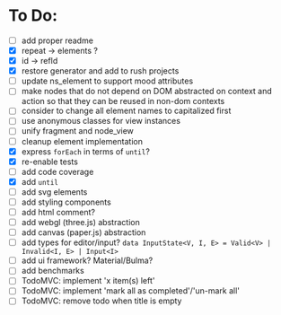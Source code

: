 

# To Do:

- [ ] add proper readme
- [x] repeat -> elements ?
- [x] id -> refId
- [x] restore generator and add to rush projects
- [ ] update ns_element to support mood attributes
- [ ] make nodes that do not depend on DOM abstracted on context and action so that they can be reused in non-dom contexts
- [ ] consider to change all element names to capitalized first
- [ ] use anonymous classes for view instances
- [ ] unify fragment and node_view
- [ ] cleanup element implementation
- [x] express `forEach` in terms of `until`?
- [x] re-enable tests
- [ ] add code coverage
- [x] add `until`
- [ ] add svg elements
- [ ] add styling components
- [ ] add html comment?
- [ ] add webgl (three.js) abstraction
- [ ] add canvas (paper.js) abstraction
- [ ] add types for editor/input?
      `data InputState<V, I, E> = Valid<V> | Invalid<I, E> | Input<I>`
- [ ] add ui framework? Material/Bulma?
- [ ] add benchmarks
- [ ] TodoMVC: implement 'x item(s) left'
- [ ] TodoMVC: implement 'mark all as completed'/'un-mark all'
- [ ] TodoMVC: remove todo when title is empty
